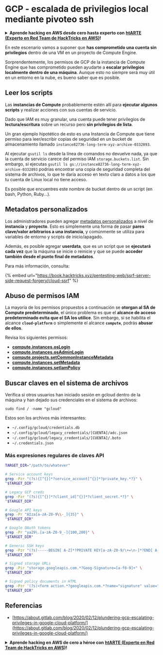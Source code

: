# GCP - escalada de privilegios local mediante pivoteo ssh

<details>

<summary><strong>Aprende hacking en AWS desde cero hasta experto con</strong> <a href="https://training.hacktricks.xyz/courses/arte"><strong>htARTE (Experto en Red Team de HackTricks en AWS)</strong></a><strong>!</strong></summary>

Otras formas de apoyar a HackTricks:

* Si deseas ver tu **empresa anunciada en HackTricks** o **descargar HackTricks en PDF** ¡Consulta los [**PLANES DE SUSCRIPCIÓN**](https://github.com/sponsors/carlospolop)!
* Obtén la [**merchandising oficial de PEASS & HackTricks**](https://peass.creator-spring.com)
* Descubre [**La Familia PEASS**](https://opensea.io/collection/the-peass-family), nuestra colección exclusiva de [**NFTs**](https://opensea.io/collection/the-peass-family)
* **Únete al** 💬 [**grupo de Discord**](https://discord.gg/hRep4RUj7f) o al [**grupo de telegram**](https://t.me/peass) o **sígueme** en **Twitter** 🐦 [**@carlospolopm**](https://twitter.com/carlospolopm)**.**
* **Comparte tus trucos de hacking enviando PRs a los repositorios de** [**HackTricks**](https://github.com/carlospolop/hacktricks) y [**HackTricks Cloud**](https://github.com/carlospolop/hacktricks-cloud).

</details>

En este escenario vamos a suponer que **has comprometido una cuenta sin privilegios** dentro de una VM en un proyecto de Compute Engine.

Sorprendentemente, los permisos de GCP de la instancia de Compute Engine que has comprometido pueden ayudarte a **escalar privilegios localmente dentro de una máquina**. Aunque esto no siempre será muy útil en un entorno en la nube, es bueno saber que es posible.

## Leer los scripts <a href="#follow-the-scripts" id="follow-the-scripts"></a>

Las **instancias de Compute** probablemente estén allí para **ejecutar algunos scripts** y realizar acciones con sus cuentas de servicio.

Dado que IAM es muy granular, una cuenta puede tener privilegios de **lectura/escritura** sobre un recurso pero **sin privilegios de lista**.

Un gran ejemplo hipotético de esto es una Instancia de Compute que tiene permiso para leer/escribir copias de seguridad en un bucket de almacenamiento llamado `instance82736-long-term-xyz-archive-0332893`.

Al ejecutar `gsutil ls` desde la línea de comandos no devuelve nada, ya que la cuenta de servicio carece del permiso IAM `storage.buckets.list`. Sin embargo, si ejecutas `gsutil ls gs://instance82736-long-term-xyz-archive-0332893` podrías encontrar una copia de seguridad completa del sistema de archivos, lo que te daría acceso en texto claro a datos a los que tu cuenta de Linux local no tiene acceso.

Es posible que encuentres este nombre de bucket dentro de un script (en bash, Python, Ruby...).

## Metadatos personalizados

Los administradores pueden agregar [metadatos personalizados](https://cloud.google.com/compute/docs/storing-retrieving-metadata#custom) a nivel de **instancia** y **proyecto**. Esto es simplemente una forma de pasar **pares clave/valor arbitrarios a una instancia**, y comúnmente se utiliza para variables de entorno y scripts de inicio/apagado.

Además, es posible agregar **userdata**, que es un script que se **ejecutará cada vez** que la máquina se inicie o reinicie y que se puede **acceder también desde el punto final de metadatos**.

Para más información, consulta:

{% embed url="https://book.hacktricks.xyz/pentesting-web/ssrf-server-side-request-forgery/cloud-ssrf" %}

## **Abuso de permisos IAM**

La mayoría de los permisos propuestos a continuación se **otorgan al SA de Compute predeterminado**, el único problema es que el **alcance de acceso predeterminado evita que el SA los utilice**. Sin embargo, si se habilita el alcance **`cloud-platform`** o simplemente el alcance **`compute`**, podrás **abusar de ellos**.

Revisa los siguientes permisos:

* [**compute.instances.osLogin**](gcp-compute-privesc/#compute.instances.oslogin)
* [**compute.instances.osAdminLogin**](gcp-compute-privesc/#compute.instances.osadminlogin)
* [**compute.projects.setCommonInstanceMetadata**](gcp-compute-privesc/#compute.projects.setcommoninstancemetadata)
* [**compute.instances.setMetadata**](gcp-compute-privesc/#compute.instances.setmetadata)
* [**compute.instances.setIamPolicy**](gcp-compute-privesc/#compute.instances.setiampolicy)

## Buscar claves en el sistema de archivos

Verifica si otros usuarios han iniciado sesión en gcloud dentro de la máquina y han dejado sus credenciales en el sistema de archivos:
```
sudo find / -name "gcloud"
```
Estos son los archivos más interesantes:

* `~/.config/gcloud/credentials.db`
* `~/.config/gcloud/legacy_credentials/[CUENTA]/adc.json`
* `~/.config/gcloud/legacy_credentials/[CUENTA]/.boto`
* `~/.credentials.json`

### Más expresiones regulares de claves API
```bash
TARGET_DIR="/path/to/whatever"

# Service account keys
grep -Pzr "(?s){[^{}]*?service_account[^{}]*?private_key.*?}" \
"$TARGET_DIR"

# Legacy GCP creds
grep -Pzr "(?s){[^{}]*?client_id[^{}]*?client_secret.*?}" \
"$TARGET_DIR"

# Google API keys
grep -Pr "AIza[a-zA-Z0-9\\-_]{35}" \
"$TARGET_DIR"

# Google OAuth tokens
grep -Pr "ya29\.[a-zA-Z0-9_-]{100,200}" \
"$TARGET_DIR"

# Generic SSH keys
grep -Pzr "(?s)-----BEGIN[ A-Z]*?PRIVATE KEY[a-zA-Z0-9/\+=\n-]*?END[ A-Z]*?PRIVATE KEY-----" \
"$TARGET_DIR"

# Signed storage URLs
grep -Pir "storage.googleapis.com.*?Goog-Signature=[a-f0-9]+" \
"$TARGET_DIR"

# Signed policy documents in HTML
grep -Pzr '(?s)<form action.*?googleapis.com.*?name="signature" value=".*?">' \
"$TARGET_DIR"
```
## Referencias

* [https://about.gitlab.com/blog/2020/02/12/plundering-gcp-escalating-privileges-in-google-cloud-platform/](https://about.gitlab.com/blog/2020/02/12/plundering-gcp-escalating-privileges-in-google-cloud-platform/)

<details>

<summary><strong>Aprende hacking en AWS de cero a héroe con</strong> <a href="https://training.hacktricks.xyz/courses/arte"><strong>htARTE (Experto en Red Team de HackTricks en AWS)</strong></a><strong>!</strong></summary>

Otras formas de apoyar a HackTricks:

* Si deseas ver tu **empresa anunciada en HackTricks** o **descargar HackTricks en PDF**, consulta los [**PLANES DE SUSCRIPCIÓN**](https://github.com/sponsors/carlospolop)!
* Obtén el [**swag oficial de PEASS & HackTricks**](https://peass.creator-spring.com)
* Descubre [**La Familia PEASS**](https://opensea.io/collection/the-peass-family), nuestra colección exclusiva de [**NFTs**](https://opensea.io/collection/the-peass-family)
* **Únete al** 💬 [**grupo de Discord**](https://discord.gg/hRep4RUj7f) o al [**grupo de telegram**](https://t.me/peass) o **sígueme** en **Twitter** 🐦 [**@carlospolopm**](https://twitter.com/carlospolopm)**.**
* **Comparte tus trucos de hacking enviando PRs a los repositorios de** [**HackTricks**](https://github.com/carlospolop/hacktricks) y [**HackTricks Cloud**](https://github.com/carlospolop/hacktricks-cloud).

</details>
